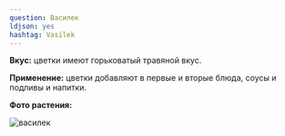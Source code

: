 ```yaml
---
question: Василек
ldjson: yes 
hashtag: Vasilek
---
```

**Вкус:** цветки имеют горьковатый травяной вкус.

**Применение:** цветки добавляют в первые и вторые блюда, соусы и подливы и напитки.

**Фото растения:** 

![василек](https://user-images.githubusercontent.com/103433101/191536921-a3503d32-2186-47d1-8a4b-91471841239a.jpg)

